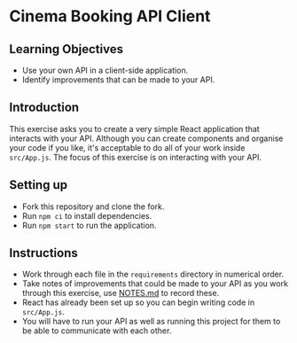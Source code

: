 # Cinema Booking API Client

## Learning Objectives

- Use your own API in a client-side application.
- Identify improvements that can be made to your API.

## Introduction

This exercise asks you to create a very simple React application that interacts with your API. Although you can create components and organise your code if you like, it's acceptable to do all of your work inside `src/App.js`. The focus of this exercise is on interacting with your API.

## Setting up

- Fork this repository and clone the fork.
- Run `npm ci` to install dependencies.
- Run `npm start` to run the application.

## Instructions

- Work through each file in the `requirements` directory in numerical order.
- Take notes of improvements that could be made to your API as you work through this exercise, use [NOTES.md](./NOTES.md) to record these.
- React has already been set up so you can begin writing code in `src/App.js`.
- You will have to run your API as well as running this project for them to be able to communicate with each other.